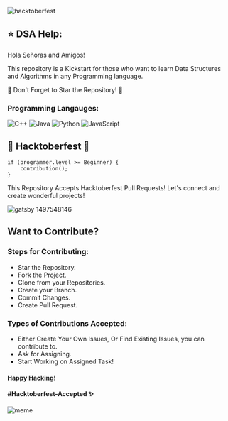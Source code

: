 ![hacktoberfest](https://github.com/nishant-ai/TravelGo/blob/main/hacktoberfestbanner.webp)

## ⭐️ DSA Help:

Hola Señoras and Amigos!

This repository is a Kickstart for those who want to learn Data Structures and Algorithms in any Programming language.

🌟 Don't Forget to Star the Repository! 🌟

### Programming Langauges:

![C++](https://img.shields.io/badge/c++-%2300599C.svg?style=for-the-badge&logo=c%2B%2B&logoColor=white)
![Java](https://img.shields.io/badge/java-%23ED8B00.svg?style=for-the-badge&logo=java&logoColor=white)
![Python](https://img.shields.io/badge/python-3670A0?style=for-the-badge&logo=python&logoColor=ffdd54)
![JavaScript](https://img.shields.io/badge/javascript-%23323330.svg?style=for-the-badge&logo=javascript&logoColor=%23F7DF1E)

## 🎃 Hacktoberfest 🎃

    if (programmer.level >= Beginner) {
        contribution();
    }

This Repository Accepts Hacktoberfest Pull Requests!
Let's connect and create wonderful projects!

![gatsby 1497548146](https://user-images.githubusercontent.com/80044482/194142232-f1a68662-917d-438b-84c0-2b246907fbbd.gif)

## Want to Contribute?

### Steps for Contributing:

- Star the Repository.
- Fork the Project.
- Clone from your Repositories.
- Create your Branch.
- Commit Changes.
- Create Pull Request.

### Types of Contributions Accepted:

- Either Create Your Own Issues, Or Find Existing Issues, you can contribute to.
- Ask for Assigning.
- Start Working on Assigned Task!

#### Happy Hacking!

#### #Hacktoberfest-Accepted ✨

![meme](<https://d2kspx2x29brck.cloudfront.net/1200x675/filters:format(webp)/img/iea/yrwQvLJbON/programmer-memes.jpg>)
